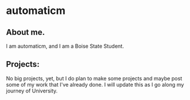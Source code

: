 # automaticm
## About me.
I am automaticm, and I am a Boise State Student.

## Projects:
No big projects, yet, but I do plan to make some projects and maybe post some of my work that I've already done.
I will update this as I go along my journey of University.
